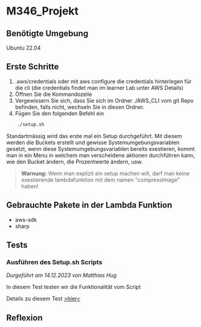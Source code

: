 # M346_Projekt

## Benötigte Umgebung

Ubuntu 22.04

## Erste Schritte

1. .aws/credentials oder mit aws configure die credentials hinterlegen für die cli (die credentials findet man im learner Lab unter AWS Details)
2. Öffnen Sie die Kommandozeile
3. Vergewissern Sie sich, dass Sie sich im Ordner ./AWS_CLI vom git Repo befinden, falls nicht, wechseln Sie in diesen Ordner.
4. Fügen Sie den folgenden Befehl ein

```cmd
    ./setup.sh
```

Standartmässig wird das erste mal ein Setup durchgeführt. Mit diesem werden die Buckets erstellt und gewisse Systemumgebungsvariablen gesetzt, wenn diese Systemumgebungsvariablen bereits exestieren, kommt man in ein Menu in welchem man verscheidene aktionen durchführen kann, wie den Bucket ändern, die Prozentwerte ändern, usw.

> **Warnung:** Wenn man explizit ein setup machen will, darf man keine exestierende lambdafunktion mit dem namen "compressImage" haben!

## Gebrauchte Pakete in der Lambda Funktion

- aws-sdk
- sharp

## Tests

### Ausführen des Setup.sh Scripts

*Durgeführt am 14.12.2023 von Matthias Hug*

In diesem Test testen wir die Funktionalität vom Script

Details zu diesem Test [>hier<](Dokumentation/Test%202023-12-14.md) 

## Reflexion
